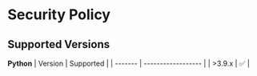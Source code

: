 # Security Policy

## Supported Versions

**Python**
| Version | Supported          |
| ------- | ------------------ |
| >3.9.x  | :white_check_mark: |
